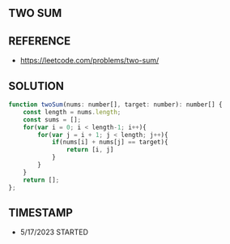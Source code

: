 ## TWO SUM

## REFERENCE

- https://leetcode.com/problems/two-sum/

## SOLUTION

``` javascript
function twoSum(nums: number[], target: number): number[] {
    const length = nums.length;
    const sums = [];
    for(var i = 0; i < length-1; i++){
        for(var j = i + 1; j < length; j++){
            if(nums[i] + nums[j] == target){
                return [i, j]
            }
        }
    }
    return [];
};
```


## TIMESTAMP

- 5/17/2023 STARTED